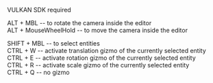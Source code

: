VULKAN SDK required  
  
ALT + MBL             -- to rotate the camera inside the editor  
ALT + MouseWheelHold  -- to move the camera inside the editor  
  
SHIFT + MBL           -- to select entities  
CTRL + W              -- activate translation gizmo of the currently selected entity  
CTRL + E              -- activate rotation gizmo of the currently selected entity  
CTRL + R              -- activate scale gizmo of the currently selected entity  
CTRL + Q              -- no gizmo  
